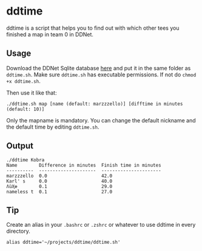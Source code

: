 # ddtime
ddtime is a script that helps you to find out with which other tees you finished a map in team 0 in DDNet.

## Usage

Download the DDNet Sqlite database [here](https://ddnet.tw/stats/ddnet.sqlite.zip) and put it in the same folder as `ddtime.sh`.
Make sure `ddtime.sh` has executable permissions. If not do `chmod +x ddtime.sh`.

Then use it like that:
```
./ddtime.sh map [name (default: marzzzello)] [difftime in minutes (default: 10)]
```
Only the mapname is mandatory. You can change the default nickname and the default time by editing `ddtime.sh`.

## Output
```
./ddtime Kobra        
Name        Difference in minutes  Finish time in minutes
----------  ---------------------  ----------------------
marzzzello  0.0                    42.0                  
Karl' s     0.0                    40.0                  
ɅùҲ☢        0.1                    29.0                  
nameless t  0.1                    27.0   
```

## Tip
Create an alias in your `.bashrc` or `.zshrc` or whatever to use ddtime in every directory.
```
alias ddtime='~/projects/ddtime/ddtime.sh'
```
